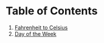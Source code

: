 # Table of Contents
1. [Fahrenheit to Celsius](https://github.com/michaeleii/Comp1320/tree/main/Lab1) 
2. [Day of the Week](https://github.com/michaeleii/Comp1320/tree/main/Lab2)

